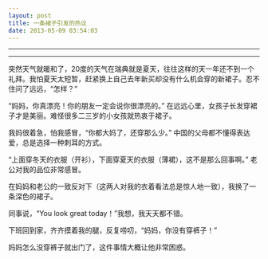 ```yaml
---
layout: post
title: 一条裙子引发的热议
date: 2013-05-09 03:54:03
---
```


<meta http-equiv='Content-Type' content='text/html; charset=utf-8' />

---

---

突然天气就暖和了，20度的天气在瑞典就是夏天，往往这样的天一年还不到一个礼拜。我怕夏天太短暂，赶紧换上自己去年新买却没有什么机会穿的新裙子。忍不住问了远远，“怎样？”


“妈妈，你真漂亮！你的朋友一定会说你很漂亮的。”
在远远心里，女孩子长发穿裙子才是美丽。难怪很多二三岁的小女孩就热衷于裙子。

我妈很着急，怕我感冒，“你都大妈了，还穿那么少。”
中国的父母都不懂得表达爱，总是选择一种刺耳的方式。

“上面穿冬天的衣服（开衫），下面穿夏天的衣服（薄裙），这不是那么回事啊。”
老公对我的品位非常感冒。

在妈妈和老公的一致反对下（这两人对我的衣着看法总是惊人地一致），我换了一条深色的裙子。

同事说，“You look great today！”我想，我天天都不错。

下班回到家，齐齐摸着我的腿，反复唠叨，“妈妈，你没有穿裤子！”


妈妈怎么没穿裤子就出门了，这件事情大概让他非常困惑。


